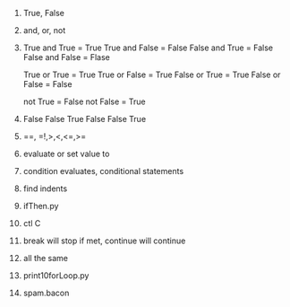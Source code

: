 1. True, False
2. and, or, not
3.  True and True = True
    True and False = False
    False and True = False
    False and False = Flase

    True or True = True
    True or False = True
    False or True = True
    False or False = False

    not True = False
    not False = True

4.  False
    False
    True
    False
    False
    True

5. ==, =!,>,<,<=,>=
6. evaluate or set value to
7. condition evaluates, conditional statements
8. find indents
9. ifThen.py
10. ctl C
11. break will stop if met, continue will continue
12. all the same
13. print10forLoop.py
14. spam.bacon
    
